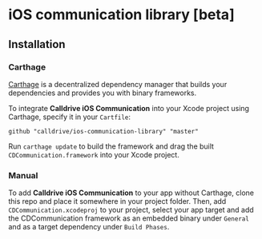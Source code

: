 # iOS communication library [beta]

## Installation

### Carthage

[Carthage](https://github.com/Carthage/Carthage) is a decentralized dependency manager that builds your dependencies and provides you with binary frameworks.

To integrate **Calldrive iOS Communication** into your Xcode project using Carthage, specify it in your `Cartfile`:

```
github "calldrive/ios-communication-library" "master"
```

Run `carthage update` to build the framework and drag the built `CDCommunication.framework` into your Xcode project.

### Manual

To add **Calldrive iOS Communication** to your app without Carthage, clone this repo and place it somewhere in your project folder. 
Then, add `CDCommunication.xcodeproj` to your project, select your app target and add the CDCommunication framework as an embedded binary under `General` and as a target dependency under `Build Phases`.
